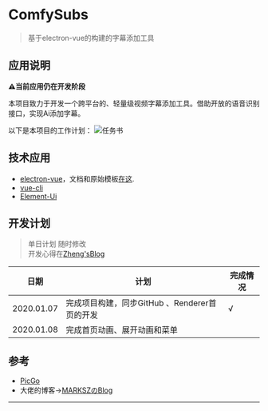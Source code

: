 # ComfySubs

> 基于electron-vue的构建的字幕添加工具

## 应用说明
**⚠️当前应用仍在开发阶段**

本项目致力于开发一个跨平台的、轻量级视频字幕添加工具。借助开放的语音识别接口，实现Ai添加字幕。

以下是本项目的工作计划：
![任务书](https://cdn.jsdelivr.net/gh/AGPEIM/ZhengBlog@master/img/%E4%BB%BB%E5%8A%A1%E4%B9%A6.png)

## 技术应用

* [electron-vue](https://github.com/SimulatedGREG/electron-vue)，文档和原始模板[在这](https://simulatedgreg.gitbooks.io/electron-vue/content/index.html).
* [vue-cli](https://github.com/vuejs/vue-cli)
* [Element-Ui](https://github.com/ElementUI/vue-cli-plugin-element)

## 开发计划
>单日计划 随时修改   
>开发心得在[Zheng'sBlog](https://www.cnblogs.com/agitm/)

|  日期   | 计划  |完成情况|
|  ----  | ----  | ---- |
| 2020.01.07  | 完成项目构建，同步GitHub 、Renderer首页的开发|√|
|2020.01.08|完成首页动画、展开动画和菜单||


## 参考

* [PicGo](https://github.com/Molunerfinn/PicGo)
* 大佬的博客→[MARKSZのBlog](https://molunerfinn.com/electron-vue-1/)



---
